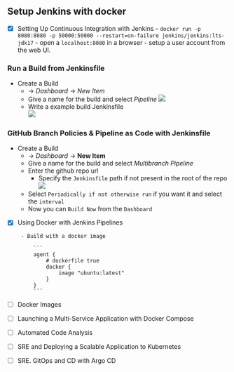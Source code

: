 
## Setup Jenkins  with docker

 - [x] Setting Up Continuous Integration with Jenkins
        - `docker run -p 8080:8080 -p 50000:50000 --restart=on-failure jenkins/jenkins:lts-jdk17`
        - open a `localhost:8080` in a browser
        - setup a user account from the web UI. 

### Run a Build from Jenkinsfile 
    
 - Create a Build 
    -  -> *Dashboard* -> *New Item*
    - Give a name for the build and select *Pipeline*
     ![](imag/1.png)
    - Write a example build Jenkinsfile  
     ![](imag/2.png)

 
### GitHub Branch Policies & Pipeline as Code with Jenkinsfile

 - Create a Build 
    -  -> *Dashboard* -> **New Item**
    - Give a name for the build and select *Multibranch Pipeline*
    -  Enter the github repo url   
        - Specify the `Jenkinsfile` path if not present in the root of the repo
         ![](imag/3.png)
    - Select `Periodically if not otherwise run` if you want it and select the `interval`
    - Now you can `Build Now` from the `Dashboard`


 - [X] Using Docker with Jenkins Pipelines

        - Build with a docker image

            ```
            agent { 
                # dockerfile true
                docker {
                    image "ubuntu:latest"
                }
            }
            ```
 - [ ] Docker Images
 - [ ] Launching a Multi-Service Application with Docker Compose
 - [ ] Automated Code Analysis
 - [ ] SRE and Deploying a Scalable Application to Kubernetes
 - [ ] SRE. GitOps and CD with Argo CD
